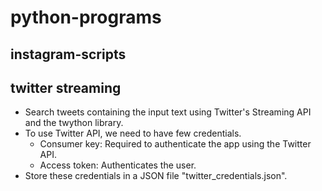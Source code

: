# python-programs

## instagram-scripts

## twitter streaming
- Search tweets containing the input text using Twitter's Streaming API and the twython library.
- To use Twitter API, we need to have few credentials.
    - Consumer key: Required to authenticate the app using the Twitter API.
    - Access token: Authenticates the user. 
- Store these credentials in a JSON file "twitter_credentials.json".